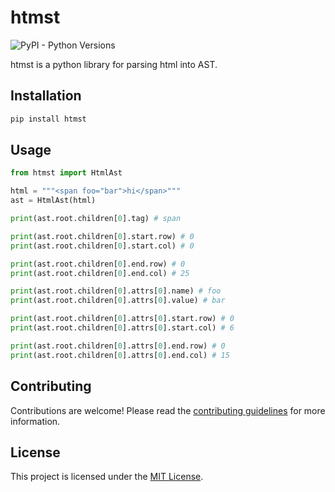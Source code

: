 # htmst

![PyPI - Python Versions](https://img.shields.io/pypi/pyversions/htmst)

htmst is a python library for parsing html into AST.

## Installation

```bash
pip install htmst
```

## Usage

```python
from htmst import HtmlAst

html = """<span foo="bar">hi</span>"""
ast = HtmlAst(html)

print(ast.root.children[0].tag) # span

print(ast.root.children[0].start.row) # 0
print(ast.root.children[0].start.col) # 0

print(ast.root.children[0].end.row) # 0
print(ast.root.children[0].end.col) # 25

print(ast.root.children[0].attrs[0].name) # foo
print(ast.root.children[0].attrs[0].value) # bar

print(ast.root.children[0].attrs[0].start.row) # 0
print(ast.root.children[0].attrs[0].start.col) # 6

print(ast.root.children[0].attrs[0].end.row) # 0
print(ast.root.children[0].attrs[0].end.col) # 15
```

## Contributing

Contributions are welcome! Please read the [contributing guidelines](CONTRIBUTING.md) for more information.

## License

This project is licensed under the [MIT License](LICENSE).

